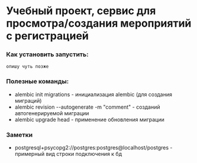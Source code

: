 # Учебный проект, сервис для просмотра/создания мероприятий с регистрацией


### Как установить запустить:
    опишу чуть позже


### Полезные команды:
 * alembic init migrations - инициализация alembic (для создания миграций)
 * alembic revision --autogenerate -m "comment" - созданий автогенерируемой миграции
 * alembic upgrade head - применение обновления миграции

### Заметки
 * postgresql+psycopg2://postgres:postgres@localhost/postgres - примерный вид строки подключения к бд